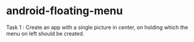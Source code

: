 # android-floating-menu

Task 1 : Create an app with a single picture in center, on holding which the menu on left should be created.
